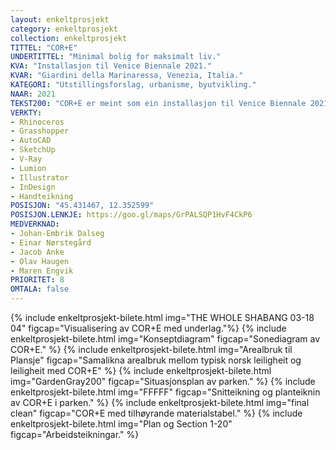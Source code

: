 ```yaml
---
layout: enkeltprosjekt
category: enkeltprosjekt
collection: enkeltprosjekt
TITTEL: "COR+E"
UNDERTITTEL: "Minimal bolig for maksimalt liv."
KVA: "Installasjon til Venice Biennale 2021."
KVAR: "Giardini della Marinaressa, Venezia, Italia."
KATEGORI: "Utstillingsforslag, urbanisme, byutvikling."
NAAR: 2021
TEKST200: "COR+E er meint som ein installasjon til Venice Biennale 2021, men kom seg aldri dit fordi arrangementet vart avlyst. Temaet for biennalen var \"Korleis skal vi bu saman?\", og ville diskutere ulike framtidsscenarier alle som bur ein stad må ta stilling til. <br><br> Vi laga ein installasjon som skulle fraktast frå Noreg til Venezia i bil, og skulle stå i ein av parkane i utstillingsområdet. Det var viktig at dette var gjennomførbart. COR+E (Consumption, Omission, Resting + Existing) illustrerer ein annan måte å bu på, der vi meiner at ein må reflektere over kva ein synast er viktig. Vår løysing av oppgåva er ei sterk komprimering av dei romma vi defienerte som essensielle for det å leva, og gevinsten av komprimeringa er at ein får meir plass til å gjere det ein faktisk ynskjer å gjera. <br><br> Denne boksen på 384cm x 242cm x 104cm kan plasserast kvar som helst i ei leilegheit, og dekkjer minimumsbehova ein har til eit bad, eit kjøken og eit soverom. Kva ein gjer med resten av arealet er opp til ein sjølv. <br><br> Kor lite plass kan ein bu på? <em>9,66m³</em>."
VERKTY:
- Rhinoceros
- Grasshopper
- AutoCAD
- SketchUp
- V-Ray
- Lumion
- Illustrator
- InDesign
- Handteikning
POSISJON: "45.431467, 12.352599"
POSISJON.LENKJE: https://goo.gl/maps/GrPALSQP1HvF4CkP6
MEDVERKNAD: 
- Johan-Embrik Dalseg
- Einar Nørstegård
- Jacob Anke
- Olav Haugen
- Maren Engvik
PRIORITET: 8
OMTALA: false
---
```

{% include enkeltprosjekt-bilete.html   img="THE WHOLE SHABANG 03-18 04"    figcap="Visualisering av COR+E med underlag."%}
{% include enkeltprosjekt-bilete.html   img="Konseptdiagram"                figcap="Sonediagram av COR+E." %}
{% include enkeltprosjekt-bilete.html   img="Arealbruk til Plansje"         figcap="Samalikna arealbruk mellom typisk norsk leiligheit og leiligheit med COR+E" %}
{% include enkeltprosjekt-bilete.html   img="GardenGray200"                 figcap="Situasjonsplan av parken." %}
{% include enkeltprosjekt-bilete.html   img="FFFFF"                         figcap="Snitteikning og planteiknin av COR+E i parken." %}
{% include enkeltprosjekt-bilete.html   img="final clean"                   figcap="COR+E med tilhøyrande materialstabel." %}
{% include enkeltprosjekt-bilete.html   img="Plan og Section 1-20"          figcap="Arbeidsteikningar." %}